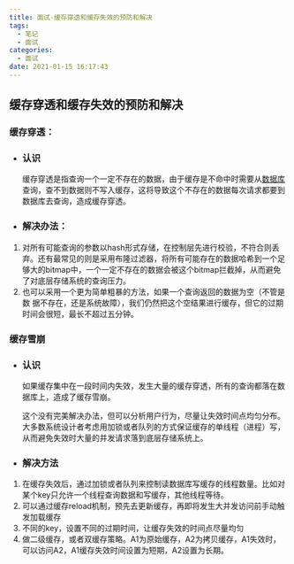 ```yaml
---
title: 面试-缓存穿透和缓存失效的预防和解决
tags:
  - 笔记
  - 面试
categories:
  - 面试
date: 2021-01-15 16:17:43
---
```


## 缓存穿透和缓存失效的预防和解决

### 缓存穿透：

- ### 认识

  缓存穿透是指查询一个一定不存在的数据，由于缓存是不命中时需要从[数据库](http://lib.csdn.net/base/14)查询，查不到数据则不写入缓存，这将导致这个不存在的数据每次请求都要到数据库去查询，造成缓存穿透。

- ### 解决办法：

1. 对所有可能查询的参数以hash形式存储，在控制层先进行校验，不符合则丢弃。还有最常见的则是采用布隆过滤器，将所有可能存在的数据哈希到一个足够大的bitmap中，一个一定不存在的数据会被这个bitmap拦截掉，从而避免了对底层存储系统的查询压力。
2. 也可以采用一个更为简单粗暴的方法，如果一个查询返回的数据为空（不管是数 据不存在，还是系统故障），我们仍然把这个空结果进行缓存，但它的过期时间会很短，最长不超过五分钟。

### 缓存雪崩

- ### 认识

  如果缓存集中在一段时间内失效，发生大量的缓存穿透，所有的查询都落在数据库上，造成了缓存雪崩。

  这个没有完美解决办法，但可以分析用户行为，尽量让失效时间点均匀分布。大多数系统设计者考虑用加锁或者队列的方式保证缓存的单线程（进程）写，从而避免失效时大量的并发请求落到底层存储系统上。

- ### 解决方法

1. 在缓存失效后，通过加锁或者队列来控制读数据库写缓存的线程数量。比如对某个key只允许一个线程查询数据和写缓存，其他线程等待。
2. 可以通过缓存reload机制，预先去更新缓存，再即将发生大并发访问前手动触发加载缓存
3. 不同的key，设置不同的过期时间，让缓存失效的时间点尽量均匀
4. 做二级缓存，或者双缓存策略。A1为原始缓存，A2为拷贝缓存，A1失效时，可以访问A2，A1缓存失效时间设置为短期，A2设置为长期。